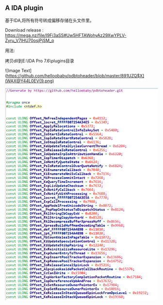 ## A IDA plugin

基于IDA,将所有符号转成偏移存储在头文件里。

Download release :  https://mega.nz/file/I9Fi3aSS#Uw5HFTAWohyAz29XwYPLV-Zyru_V7lHU70osjPjSM_o  

用法:  

拷贝dll到E:\IDA Pro 7.6\plugins目录

![Image Text](https://github.com/helloobaby/pdbtoheader/blob/master/891UZQ$X](WAX@Y44L0EV{9.png)

![Image Text](https://github.com/helloobaby/pdbtoheader/blob/master/QQ截图20220419213541.png)


